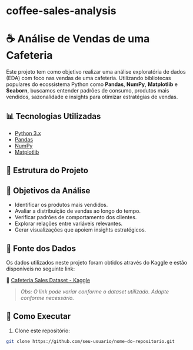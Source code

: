 # coffee-sales-analysis

# ☕ Análise de Vendas de uma Cafeteria

Este projeto tem como objetivo realizar uma análise exploratória de dados (EDA) com foco nas vendas de uma cafeteria. Utilizando bibliotecas populares do ecossistema Python como **Pandas**, **NumPy**, **Matplotlib** e **Seaborn**, buscamos entender padrões de consumo, produtos mais vendidos, sazonalidade e insights para otimizar estratégias de vendas.

## 📊 Tecnologias Utilizadas

- [Python 3.x](https://www.python.org/)
- [Pandas](https://pandas.pydata.org/)
- [NumPy](https://numpy.org/)
- [Matplotlib](https://matplotlib.org/)

## 📁 Estrutura do Projeto


## 📌 Objetivos da Análise

- Identificar os produtos mais vendidos.
- Avaliar a distribuição de vendas ao longo do tempo.
- Verificar padrões de comportamento dos clientes.
- Explorar relações entre variáveis relevantes.
- Gerar visualizações que apoiem insights estratégicos.

## 📂 Fonte dos Dados

Os dados utilizados neste projeto foram obtidos através do Kaggle e estão disponíveis no seguinte link:

🔗 [Cafeteria Sales Dataset - Kaggle](https://www.kaggle.com/datasets/ihelon/coffee-sales)

> *Obs: O link pode variar conforme o dataset utilizado. Adapte conforme necessário.*

## 🚀 Como Executar

1. Clone este repositório:
```bash
git clone https://github.com/seu-usuario/nome-do-repositorio.git
